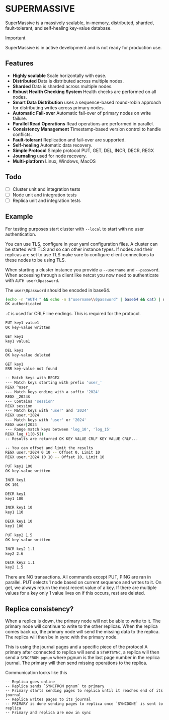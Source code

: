 # SUPERMASSIVE
SuperMassive is a massively scalable, in-memory, distributed, sharded, fault-tolerant, and self-healing key-value database.

> [!IMPORTANT]
> SuperMassive is in active development and is not ready for production use.

## Features
- **Highly scalable** Scale horizontally with ease.
- **Distributed** Data is distributed across multiple nodes.
- **Sharded** Data is sharded across multiple nodes.
- **Robust Health Checking System** Health checks are performed on all nodes.
- **Smart Data Distribution** uses a sequence-based round-robin approach for distributing writes across primary nodes.
- **Automatic Fail-over** Automatic fail-over of primary nodes on write failure.
- **Parallel Read Operations** Read operations are performed in parallel.
- **Consistency Management** Timestamp-based version control to handle conflicts.
- **Fault-tolerant** Replication and fail-over are supported.
- **Self-healing** Automatic data recovery.
- **Simple Protocol** Simple protocol PUT, GET, DEL, INCR, DECR, REGX
- **Journaling** used for node recovery.
- **Multi-platform** Linux, Windows, MacOS

## Todo
- [ ] Cluster unit and integration tests
- [ ] Node unit and integration tests
- [ ] Replica unit and integration tests

## Example
For testing purposes start cluster with ``--local`` to start with no user authentication.

You can use TLS, configure in your yaml configuration files.  A cluster can be started with TLS and so can other instance types.
If nodes and their replicas are set to use TLS make sure to configure client connections to these nodes to be using TLS.

When starting a cluster instance you provide a `--username` and `--password`.  When accessing through a client like netcat you now need to authenticate with `AUTH user\0password`.

The `user\0password` should be encoded in base64.
```bash
(echo -n "AUTH " && echo -n $"username\\0password" | base64 && cat) | nc -C localhost 4000
OK authenticated
```

`-C` is used for CRLF line endings.  This is required for the protocol.

```bash
PUT key1 value1
OK key-value written

GET key1
key1 value1

DEL key1
OK key-value deleted

GET key1
ERR key-value not found

-- Match keys with REGEX
--- Match keys starting with prefix 'user_'
REGX ^user_
--- Match keys ending with a suffix '2024'
REGX _2024$
--- Contains 'session'
REGX session
--- Match keys with 'user' and '2024'
REGX user.*2024
--- Match keys with 'user' or '2024'
REGX user|2024
--- Range match keys between 'log_10', 'log_15'
REGX log_(1[0-5])
-- Results are returned OK KEY VALUE CRLF KEY VALUE CRLF...

-- You can offset and limit the results
REGX user.*2024 0 10 -- Offset 0, Limit 10
REGX user.*2024 10 10 -- Offset 10, Limit 10

PUT key1 100
OK key-value written

INCR key1
OK 101

DECR key1
key1 100

INCR key1 10
key1 110

DECR key1 10
key1 100

PUT key2 1.5
OK key-value written

INCR key2 1.1
key2 2.6

DECR key2 1.1
key2 1.5
```

There are NO transactions.  All commands except PUT, PING are ran in parallel.  PUT selects 1 node based on current sequence and writes to it.
On get, we always return the most recent value of a key.  If there are multiple values for a key only 1 value lives on if this occurs, rest are deleted.


## Replica consistency?
When a replica is down, the primary node will not be able to write to it.  The primary node will continue to write to the other replicas.
When the replica comes back up, the primary node will send the missing data to the replica.  The replica will then be in sync with the primary node.

This is using the journal pages and a specific piece of the protocol
A primary after connected to replica will send a `STARTSYNC`, a replica will then send a `SYNCFROM pgnum` where pgnum is the last page number in the replica journal.  The primary will then send missing operations to the replica.

Communication looks like this
```
-- Replica goes online
-- Replica sends `SYNCFROM pgnum` to primary
-- Primary starts sending pages to replica until it reaches end of its journal
-- Replica writes pages to its journal
-- PRIMARY is done sending pages to replica once `SYNCDONE` is sent to replica
-- Primary and replica are now in sync
```
